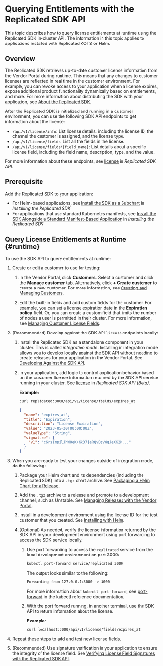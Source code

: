 # Querying Entitlements with the Replicated SDK API

This topic describes how to query license entitlements at runtime using the Replicated SDK in-cluster API. The information in this topic applies to applications installed with Replicated KOTS or Helm.

## Overview

The Replicated SDK retrieves up-to-date customer license information from the Vendor Portal during runtime. This means that any changes to customer licenses are reflected in real time in the customer environment. For example, you can revoke access to your application when a license expires, expose additional product functionality dynamically based on entitlements, and more. For more information about distributing the SDK with your application, see [About the Replicated SDK](replicated-sdk-overview).

After the Replicated SDK is initialized and running in a customer environment, you can use the following SDK API endpoints to get information about the license:
* `/api/v1/license/info`: List license details, including the license ID, the channel the customer is assigned, and the license type.
* `/api/v1/license/fields`: List all the fields in the license.  
* `/api/v1/license/fields/{field_name}`: List details about a specific license field, including the field name, description, type, and the value.

For more information about these endpoints, see [license](/reference/replicated-sdk-apis#license) in _Replicated SDK API_.

## Prerequisite

Add the Replicated SDK to your application:
* For Helm-based applications, see [Install the SDK as a Subchart](/vendor/replicated-sdk-installing#install-the-sdk-as-a-subchart) in _Installing the Replicated SDK_
* For applications that use standard Kubernetes manifests, see [Install the SDK Alongside a Standard Manifest-Based Application](/vendor/replicated-sdk-installing#manifest-app) in _Installing the Replicated SDK_

## Query License Entitlements at Runtime {#runtime}

To use the SDK API to query entitlements at runtime:

1. Create or edit a customer to use for testing:

   1. In the Vendor Portal, click **Customers**. Select a customer and click the **Manage customer** tab. Alternatively, click **+ Create customer** to create a new customer. For more information, see [Creating and Managing Customers](/vendor/releases-creating-customer).

   1. Edit the built-in fields and add custom fields for the customer. For example, you can set a license expiration date in the **Expiration policy** field. Or, you can create a custom field that limits the number of nodes a user is permitted in their cluster. For more information, see [Managing Customer License Fields](/vendor/licenses-adding-custom-fields).

1. (Recommended) Develop against the SDK API `license` endpoints locally:

   1. Install the Replicated SDK as a standalone component in your cluster. This is called _integration mode_. Installing in integration mode allows you to develop locally against the SDK API without needing to create releases for your application in the Vendor Portal. See [Developing Against the SDK API](/vendor/replicated-sdk-development).

   1. In your application, add logic to control application behavior based on the customer license information returned by the SDK API service running in your cluster. See [license](/reference/replicated-sdk-apis#license) in _Replicated SDK API (Beta)_.

      **Example:**

      ```bash
      curl replicated:3000/api/v1/license/fields/expires_at
      ```

      ```json
      {
        "name": "expires_at",
        "title": "Expiration",
        "description": "License Expiration",
        "value": "2023-05-30T00:00:00Z",
        "valueType": "String",
        "signature": {
          "v1": "c6rsImpilJhW0eK+Kk37jeRQvBpvWgJeXK2M..."
        }
      }
      ```

1. When you are ready to test your changes outside of integration mode, do the following:

   1. Package your Helm chart and its dependencies (including the Replicated SDK) into a `.tgz` chart archive. See [Packaging a Helm Chart for a Release](helm-install-release).

   1. Add the `.tgz` archive to a release and promote to a development channel, such as Unstable. See [Managing Releases with the Vendor Portal](/vendor/releases-creating-releases).

   1. Install in a development environment using the license ID for the test customer that you created. See [Installing with Helm](install-with-helm).

   1. (Optional) As needed, verify the license information returned by the SDK API in your development environment using port forwarding to access the SDK service locally:

      1. Use port forwarding to access the `replicated` service from the local development environment on port 3000:

         ```bash
         kubectl port-forward service/replicated 3000
         ```

         The output looks similar to the following:

         ```bash
         Forwarding from 127.0.0.1:3000 -> 3000
         ```

         For more information about `kubectl port-forward`, see [port-forward](https://kubernetes.io/docs/reference/generated/kubectl/kubectl-commands#port-forward) in the kubectl reference documentation.

      1. With the port forward running, in another terminal, use the SDK API to return information about the license.

         **Example:**

         ```
         curl localhost:3000/api/v1/license/fields/expires_at
         ```

1. Repeat these steps to add and test new license fields.

1. (Recommended) Use signature verification in your application to ensure the integrity of the license field. See [Verifying License Field Signatures with the Replicated SDK API](/vendor/licenses-verify-fields-sdk-api).